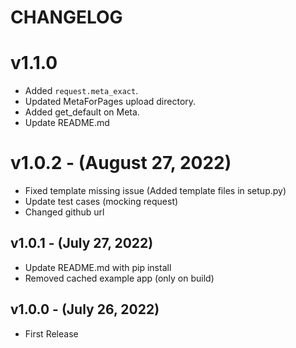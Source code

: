 # CHANGELOG

# v1.1.0
- Added `request.meta_exact`.
- Updated MetaForPages upload directory.
- Added get_default on Meta.
- Update README.md

# v1.0.2 - (August 27, 2022)
- Fixed template missing issue (Added template files in setup.py) 
- Update test cases (mocking request)
- Changed github url

## v1.0.1 - (July 27, 2022)
- Update README.md with pip install
- Removed cached example app (only on build)

## v1.0.0 - (July 26, 2022)
- First Release
